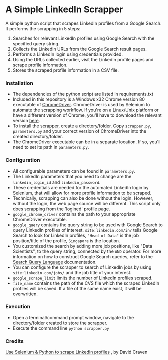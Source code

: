 # A Simple LinkedIn Scrapper
A simple python script that scrapes LinkedIn profiles from a Google Search.
It performs the scrapping in 5 steps:
1. Searches for relevant LinkedIn profiles using Google Search with the specified query string.
2. Collects the LinkedIn URLs from the Google Search result pages.
3. Performs a LinkedIn login using credentials provided.
4. Using the URLs collected earlier, visit the LinkedIn profile pages and scrape profile information.
5. Stores the scraped profile information in a CSV file.

### Installation

- The dependencies of the python script are listed in requirements.txt
- Included in this repository is a Windows x32 Chrome version 80 executable of 
[ChromeDriver](https://chromedriver.chromium.org/home). ChromeDriver is used by Selenium to automate the scrapping 
workflow. If you're on a Linux/Unix platform or have a different version of Chrome, you'll have to download the 
relevant version [here](https://chromedriver.chromium.org/downloads). 
- To install the scrapper, create a directory/folder. Copy `scrapper.py`, `parameters.py` and your correct version of 
ChromeDriver into the created directory/folder.
- The ChromeDriver executable can be in a separate location. If so, you'll need to set its path in `parameters.py`.

### Configuration

- All configurable parameters can be found in `parameters.py`.
- The LinkedIn parameters that you need to change are the `linkedin_login_id` and `linkedin_password`. 
- These credentials are needed for the automated LinkedIn login by Selenium, that will allow for more profile 
information to be scraped.
- Technically, scrapping can also be done without the login.  However, without the login, the web page source will be 
different. This script only does scrapping from the 'logined' profile page.
- `google_chrome_driver` contains the path to your appropriate ChromeDriver executable.
- `google_query` contains the query string to be used with Google Search to query LinkedIn profiles of interest.
`site:linkedin.com/in/` tells Google Search to look for LinkedIn profiles, `"Head of Data"` is the job position/title 
of the profile, `Singapore` is the location.
- You customized the search by adding more job positions, like "Data Scientists", to the query string, connected by the
`AND` operator. For more information on how to construct Google Search queries, refer to the 
[Search Query Language](https://developers.google.com/issue-tracker/concepts/search-query-language) documentation.
- You can configure the scrapper to search of LinkedIn jobs by using `site:linkedin.com/jobs/` and the job title of 
your interest.
- `google_scrape_limit` limits the number of LinkedIn profiles scraped.
- `file_name` contains the path of the CVS file which the scraped LinkedIn profiles will be saved. If a file of the 
same name exist, it will be overwritten.

### Execution

- Open a terminal/command prompt window, navigate to the directory/folder created to store the scrapper.
- Execute the command line ```python scrapper.py```

### Credits

[Use Selenium & Python to scrape LinkedIn profiles](https://www.linkedin.com/pulse/how-easy-scraping-data-from-linkedin-profiles-david-craven/)
, by David Craven
